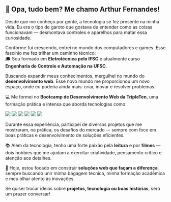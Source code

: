 ## 👋 Opa, tudo bem? Me chamo Arthur Fernandes!

Desde que me conheço por gente, a tecnologia se fez presente na minha vida. Eu era o tipo de garoto que gostava de entender como as coisas funcionavam — desmontava controles e aparelhos para matar essa curiosidade.

Conforme fui crescendo, entrei no mundo dos computadores e games. Esse fascínio me fez trilhar um caminho técnico:  
🎓 Sou formado em **Eletrotécnica pelo IFSC** e atualmente curso **Engenharia de Controle e Automação na UFSC**.

Buscando expandir meus conhecimentos, mergulhei no mundo do **desenvolvimento web**. Esse novo mundo me proporcionou um novo espaço, onde eu poderia ainda mais: criar, inovar e resolver problemas.

💻 Me formei no **Bootcamp de Desenvolvimento Web da TripleTen**, uma formação prática e intensa que aborda tecnologias como:
<p>
  <img src="https://img.shields.io/badge/HTML5-E34F26?style=for-the-badge&logo=html5&logoColor=white" />
  <img src="https://img.shields.io/badge/CSS3-1572B6?style=for-the-badge&logo=css3&logoColor=white" />
  <img src="https://img.shields.io/badge/JavaScript-F7DF1E?style=for-the-badge&logo=javascript&logoColor=black" />
  <img src="https://img.shields.io/badge/React-20232A?style=for-the-badge&logo=react&logoColor=61DAFB" />
  <img src="https://img.shields.io/badge/Node.js-339933?style=for-the-badge&logo=node.js&logoColor=white" />
  <img src="https://img.shields.io/badge/MongoDB-4EA94B?style=for-the-badge&logo=mongodb&logoColor=white" />
</p>

Durante essa experiência, participei de diversos projetos que me mostraram, na prática, os desafios do mercado — sempre com foco em boas práticas e desenvolvimento de soluções eficientes.

📚 Além da tecnologia, tenho uma forte paixão pela **leitura** e por **filmes** — dois hobbies que me ajudam a exercitar criatividade, pensamento crítico e atenção aos detalhes.

🚀 Hoje, estou focado em construir **soluções web que façam a diferença**, sempre buscando unir minha bagagem técnica, minha formação acadêmica e meu olhar atento às inovações.

Se quiser trocar ideias sobre **projetos, tecnologia ou boas histórias**, será um prazer conversar!
